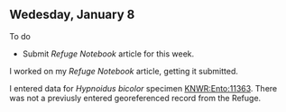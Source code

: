 ## Wedesday, January 8

To do

* Submit *Refuge Notebook* article for this week.

I worked on my *Refuge Notebook* article, getting it submitted.

I entered data for *Hypnoidus bicolor* specimen [KNWR:Ento:11363](http://arctos.database.museum/guid/KNWR:Ento:11363). There was not a previusly entered georeferenced record from the Refuge.
